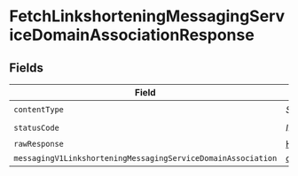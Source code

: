 # FetchLinkshorteningMessagingServiceDomainAssociationResponse


## Fields

| Field                                                                                                                                                                                    | Type                                                                                                                                                                                     | Required                                                                                                                                                                                 | Description                                                                                                                                                                              |
| ---------------------------------------------------------------------------------------------------------------------------------------------------------------------------------------- | ---------------------------------------------------------------------------------------------------------------------------------------------------------------------------------------- | ---------------------------------------------------------------------------------------------------------------------------------------------------------------------------------------- | ---------------------------------------------------------------------------------------------------------------------------------------------------------------------------------------- |
| `contentType`                                                                                                                                                                            | *String*                                                                                                                                                                                 | :heavy_check_mark:                                                                                                                                                                       | N/A                                                                                                                                                                                      |
| `statusCode`                                                                                                                                                                             | *Integer*                                                                                                                                                                                | :heavy_check_mark:                                                                                                                                                                       | N/A                                                                                                                                                                                      |
| `rawResponse`                                                                                                                                                                            | [HttpResponse<byte[]>](https://docs.oracle.com/en/java/javase/11/docs/api/java.net.http/java/net/http/HttpResponse.html)                                                                 | :heavy_minus_sign:                                                                                                                                                                       | N/A                                                                                                                                                                                      |
| `messagingV1LinkshorteningMessagingServiceDomainAssociation`                                                                                                                             | [circl_dev.twilio_messaging.models.shared.MessagingV1LinkshorteningMessagingServiceDomainAssociation](../../models/shared/MessagingV1LinkshorteningMessagingServiceDomainAssociation.md) | :heavy_minus_sign:                                                                                                                                                                       | OK                                                                                                                                                                                       |